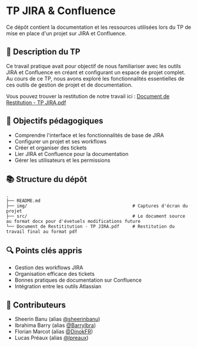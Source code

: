 # TP JIRA & Confluence

Ce dépôt contient la documentation et les ressources utilisées lors du TP de mise en place d'un projet sur JIRA et Confluence.

## 📝 Description du TP

Ce travail pratique avait pour objectif de nous familiariser avec les outils JIRA et Confluence en créant et configurant un espace de projet complet. Au cours de ce TP, nous avons exploré les fonctionnalités essentielles de ces outils de gestion de projet et de documentation.

Vous pouvez trouver la restitution de notre travail ici : [Document de Restitution - TP JIRA.pdf](<./Document de Restitution - TP JIRA.pdf>)

## 🎯 Objectifs pédagogiques

- Comprendre l'interface et les fonctionnalités de base de JIRA
- Configurer un projet et ses workflows
- Créer et organiser des tickets
- Lier JIRA et Confluence pour la documentation
- Gérer les utilisateurs et les permissions

## 📚 Structure du dépôt

```
.
├── README.md
├── img/                                        # Captures d'écran du projet
├── src/                                        # Le document source au format docx pour d'évetuels modifications future
└── Document de Restititution - TP JIRA.pdf     # Restitution du travail final au format pdf
```

## 🔍 Points clés appris

- Gestion des workflows JIRA
- Organisation efficace des tickets
- Bonnes pratiques de documentation sur Confluence
- Intégration entre les outils Atlassian

## 👥 Contributeurs

- Sheerin Banu (alias [@sheerinbanu](https://github.com/sheerinbanu))
- Ibrahima Barry (alias [@BarryIbra](https://github.com/BarryIbra))
- Florian Marcot (alias [@DinokFR](https://github.com/DinokFR))
- Lucas Préaux (alias [@lpreaux](https://github.com/lpreaux))
